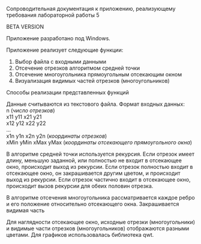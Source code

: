 Сопроводительная документация к приложению, реализующему требования лабораторной работы 5

BETA VERSION

Приложение разработано под Windows.

Приложение реализует следующие функции:

1. Выбор файла с входными данными
2. Отсечение отрезков алгоритмом средней точки
3. Отсечение многоугольника прямоугольным отсекающим окном
4. Визуализация видимых частей отрезков (многоугольников)

Способы реализации представленных функций

Данные считываются из текстового файла. Формат входных данных:  
n (*число отрезков*)  
x11 y11 x21 y21  
x12 y12 x22 y22  
...  
x1n y1n x2n y2n (*координаты отрезков*)  
xMin yMin xMax yMax (*координаты отсекающего прямоугольного окна*)

В алгоритме средней точки используется рекурсия. Если отрезок имеет длину, меньшую заданной, или полностью не входит в отсекающее окно, происходит выход из рекурсии. Если отрезок полностью входит в отсекающее окно, он закрашивается другим цветом, и происходит выход из рекурсии. Если отрезок частично входит в отсекающее окно, происходит вызов рекурсии для обеих половин отрезка.

В алгоритме отсечения многоугольника рассматривается каждое ребро и его положение относительно отсекающего окна. Закрашивается видимая часть

Для наглядности отсекающее окно, исходные отрезки (многоугольники) и видимые части отрезков (многоугольников) отображаются разными цветами. Для графиков использовалась библиотека qwt.
